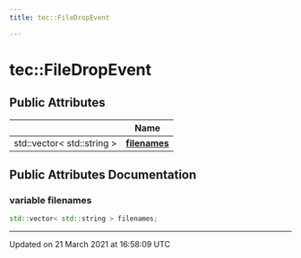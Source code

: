```yaml
---
title: tec::FileDropEvent

---
```


# tec::FileDropEvent



## Public Attributes

|                | Name           |
| -------------- | -------------- |
| std::vector< std::string > | **[filenames](/engine/Classes/structtec_1_1_file_drop_event/#variable-filenames)**  |

## Public Attributes Documentation

### variable filenames

```cpp
std::vector< std::string > filenames;
```


-------------------------------

Updated on 21 March 2021 at 16:58:09 UTC